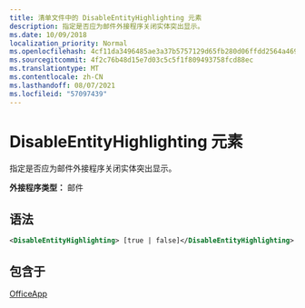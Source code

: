 ```yaml
---
title: 清单文件中的 DisableEntityHighlighting 元素
description: 指定是否应为邮件外接程序关闭实体突出显示。
ms.date: 10/09/2018
localization_priority: Normal
ms.openlocfilehash: 4cf11da3496485ae3a37b5757129d65fb280d06ffdd2564a4694ca911a6d7166
ms.sourcegitcommit: 4f2c76b48d15e7d03c5c5f1f809493758fcd88ec
ms.translationtype: MT
ms.contentlocale: zh-CN
ms.lasthandoff: 08/07/2021
ms.locfileid: "57097439"
---
```

# <a name="disableentityhighlighting-element"></a>DisableEntityHighlighting 元素

指定是否应为邮件外接程序关闭实体突出显示。

**外接程序类型：** 邮件

## <a name="syntax"></a>语法

```XML
<DisableEntityHighlighting> [true | false]</DisableEntityHighlighting>
```

## <a name="contained-in"></a>包含于

[OfficeApp](officeapp.md)

